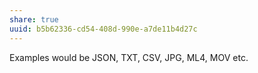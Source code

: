 ```yaml
---
share: true
uuid: b5b62336-cd54-408d-990e-a7de11b4d27c
---
```

Examples would be JSON, TXT, CSV, JPG, ML4, MOV etc.